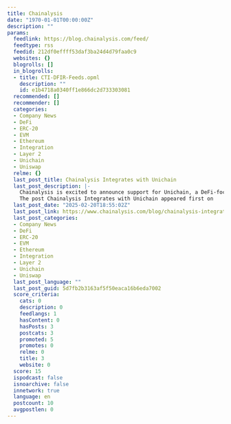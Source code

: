 ```yaml
---
title: Chainalysis
date: "1970-01-01T00:00:00Z"
description: ""
params:
  feedlink: https://blog.chainalysis.com/feed/
  feedtype: rss
  feedid: 212df0effff53daf3ba24d4d79faa0c9
  websites: {}
  blogrolls: []
  in_blogrolls:
  - title: CTI-DFIR-Feeds.opml
    description: ""
    id: e1b4718a0340ff1e866dc2d733303081
  recommended: []
  recommender: []
  categories:
  - Company News
  - DeFi
  - ERC-20
  - EVM
  - Ethereum
  - Integration
  - Layer 2
  - Unichain
  - Uniswap
  relme: {}
  last_post_title: Chainalysis Integrates with Unichain
  last_post_description: |-
    Chainalysis is excited to announce support for Unichain, a DeFi-focused Ethereum layer 2 built on the Superchain, powered by Uniswap…
    The post Chainalysis Integrates with Unichain appeared first on
  last_post_date: "2025-02-20T18:55:02Z"
  last_post_link: https://www.chainalysis.com/blog/chainalysis-integrates-with-unichain-february-2025/
  last_post_categories:
  - Company News
  - DeFi
  - ERC-20
  - EVM
  - Ethereum
  - Integration
  - Layer 2
  - Unichain
  - Uniswap
  last_post_language: ""
  last_post_guid: 5d7fb2b3163af5f50eaca16b6eda7002
  score_criteria:
    cats: 0
    description: 0
    feedlangs: 1
    hasContent: 0
    hasPosts: 3
    postcats: 3
    promoted: 5
    promotes: 0
    relme: 0
    title: 3
    website: 0
  score: 15
  ispodcast: false
  isnoarchive: false
  innetwork: true
  language: en
  postcount: 10
  avgpostlen: 0
---
```

